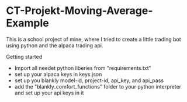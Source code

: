 # CT-Projekt-Moving-Average-Example

This is a school project of mine, where I tried to create a little trading bot using python and the alpaca trading api. 

Getting started

- Import all needet python liberies from "requirements.txt"
- set up your alpaca keys in keys.json
- set up you blankly model-id, project-id, api_key, and api_pass
- add the "blankly_comfort_functions" folder to your python interpreter and set up your api keys in it
